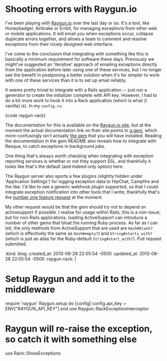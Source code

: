 Shooting errors with Raygun.io
==============================

I've been playing with [Raygun.io](http://raygun.io) over the last day or so. It's a tool, like Honeybadger, Airbrake or Errbit, for managing exceptions from other web or mobile applications. It will email you when exceptions occur, collapse duplicate errors together, and allows a team to comment and resolve exceptions from their nicely designed web interface.

I've come to the conclusion that integrating with something like this is basically a minimum requirement for software these days. Previously we might've suggested an 'iterative' approach of emailing exceptions directly from the application before later using one of these services, but I no longer see the benefit in postponing a better solution when it's far simpler to work with one of these services than it is to set up email reliably.

It seems pretty trivial to integrate with a Rails application -- just run a generator to create the initializer complete with API key. However, I had to do a bit more work to hook it into a Rack application (which is what {l vanilla} is). In my `config.ru`:

{code raygun-rack}

The documentation for this is available on the [Raygun.io site](http://raygun.io), but at the moment the actual documentation link on their site points to [a gem](https://github.com/j-mcnally/RaygunRuby), which more-confusingly isn't actually [the gem](https://github.com/MindscapeHQ/raygun4ruby) that you will have installed. Reading the documentation in the gem README also reveals how to integrate with Resque, to catch exceptions in background jobs.

One thing that's always worth checking when integrating with exception reporting services is whether or not they support SSL, and thankfully it looks like that's the default (and indeed only option) here.

The Raygun server also sports a few plugins (slightly hidden under 'Application Settings') for logging exception data to HipChat, Campfire and the like. I'd like to see a generic webhook plugin supported, so that I could integrate exception notification into other tools that I write; thankfully that's the [number one feature request](http://raygun.io/thinktank/suggestion/392) at the moment.

My other request would be that the gem should try not to depend on activesupport if possible. I realise for usage within Rails, this is a non-issue, but for non-Rails applications, loading ActiveSupport can introduce a number of other gems that bloat the running Ruby process. As far as I can tell, the only methods from ActiveSupport that are used are `Hash#blank?` (which is effectively the same as `Hash#empty?`) and `String#starts_with?` (which is just an alias for the Ruby-default `String#start_with?`). Pull request submitted.


:kind: blog
:created_at: 2013-08-28 22:05:54 -0500
:updated_at: 2013-08-28 22:05:54 -0500
:raygun-rack: |
  # Setup Raygun and add it to the middleware
  require 'raygun'
  Raygun.setup do |config|
    config.api_key = ENV["RAYGUN_API_KEY"]
  end
  use Raygun::RackExceptionInterceptor

  # Raygun will re-raise the exception, so catch it with something else
  use Rack::ShowExceptions
